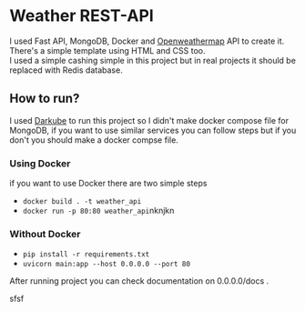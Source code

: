 # Weather REST-API

I used Fast API, MongoDB, Docker and [Openweathermap](https://openweathermap.org/api) API to create it. <br>
There's a simple template using HTML and CSS too. <br>
I used a simple cashing simple in this project but in real projects it should be replaced with Redis database.

## How to run?
I used [Darkube](https://hamravesh.com/darkube) to run this project so I didn't make docker compose file for MongoDB, if you want to use similar services you can follow steps but if you don't you should make a docker compse file.

### Using Docker
if you want to use Docker there are two simple steps
- `docker build . -t weather_api`
- `docker run -p 80:80 weather_api`nknjkn

### Without Docker
- `pip install -r requirements.txt`
- `uvicorn main:app --host 0.0.0.0 --port 80`

After running project you can check documentation on 0.0.0.0/docs .

sfsf
